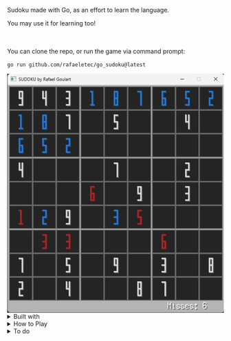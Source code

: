 Sudoku made with Go, as an effort to learn the language.

You may use it for learning too!

\
\
You can clone the repo, or run the game via command prompt:
```
go run github.com/rafaeletec/go_sudoku@latest
```
<img src="https://github.com/RafaelEtec/go_sudoku/blob/91368d73b85d38bed5423eaf090e8da945abef4b/example.png" alt="command prompt example" min-width="600px" max-width="600px" width="600px" align="left">

<details>
<summary>Built with</summary>
  
> [Go](https://go.dev/doc/install) \
> [Ebiten](https://ebitengine.org/en/documents/install.html)

</details>

<details>
<summary>How to Play</summary>
  
✅ Mouse \
✅ Keyboard

Press space bar to Restart game

</details>

<details>
<summary>To do</summary>
  
  ❌ Show numbers left on all board \
  ❌ Show numbers available on current selected square \
  ❌ Highlight squares on the same row and column of selected square \
  ❌ Highlight same number selected on surrounding squares \
  ❌ Add timer \
  ❌ Add difficulties
  
</details>
